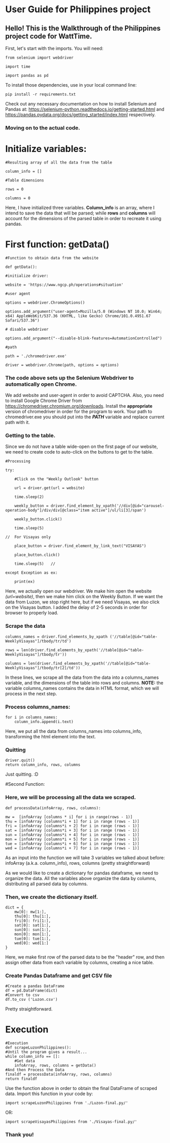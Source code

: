 # User Guide for Philippines project

<h2>Hello! This is the Walkthrough of the Philippines project code for WattTime.</h2>


First, let's start with the imports. You will need:

    from selenium import webdriver

    import time

    import pandas as pd

To install those dependencies, use in your local command line:

    pip install -r requirements.txt

Check out any necessary documentation on how to install Selenium and Pandas at: https://selenium-python.readthedocs.io/getting-started.html and https://pandas.pydata.org/docs/getting_started/index.html respectively.

<h3>Moving on to the actual code.</h3>

# Initialize variables:

    #Resulting array of all the data from the table
  
    column_info = []

    #Table dimensions
  
    rows = 0
  
    columns = 0
 
Here, I have initialized three variables. <b>Column_info</b> is an array, where I intend to save the data that will be parsed; while <b>rows</b> and <b>columns</b> will account for the dimensions of the parsed table in order to recreate it using pandas.

# First function: getData()


    #Function to obtain data from the website
  
    def getData():

    #initialize driver:

    website = 'https://www.ngcp.ph/operations#situation'

    #user agent
  
    options = webdriver.ChromeOptions()
  
    options.add_argument("user-agent=Mozilla/5.0 (Windows NT 10.0; Win64; x64) AppleWebKit/537.36 (KHTML, like Gecko) Chrome/101.0.4951.67 Safari/537.36")

    # disable webdriver
  
    options.add_argument("--disable-blink-features=AutomationControlled")

    #path
  
    path = './chromedriver.exe'
  
    driver = webdriver.Chrome(path, options = options) 
  
  <h3> The code above sets up the Selenium Webdriver to automatically open Chrome. </h3>
  
  We add website and user-agent in order to avoid CAPTCHA. Also, you need to install Google Chrome Driver from  https://chromedriver.chromium.org/downloads. Install the <b>appropriate</b> version of chromedriver in order for the program to work.
  Your path to chromedriver.exe you should put into the <b><i>PATH</i></b> variable and replace current path with it.
  
  <h3> Getting to the table. </h3>
  
  Since we do not have a table wide-open on the first page of our website, we need to create code to auto-click on the buttons to get to the table.
  

    #Processing
    
    try:
    
        #Click on the "Weekly Outlook" button
    
        url = driver.get(url = website)
    
        time.sleep(2)
    
        weekly_button = driver.find_element_by_xpath('//div[@id="carousel-operation-body"]/div/div[@class="item active"]/ul/li[3]/span')
    
        weekly_button.click()
    
        time.sleep(5)
    
    //  For Visayas only
   
        place_button = driver.find_element_by_link_text("VISAYAS")
    
        place_button.click()
    
        time.sleep(5)   //

    except Exception as ex:
    
        print(ex)
 
  
  Here, we actually open our webdriver. We make him open the website <i>(url=website)</i>, then we make him click on the Weekly Button. If we want the data from Luzon, we stop right here,
  but if we need Visayas, we also click on the Visayas button. I added the delay of 2-5 seconds in order for browser to properly load.
  
  <h3>Scrape the data</h3>
  

    columns_names = driver.find_elements_by_xpath ('//table[@id="table-WeeklyVisayas"]/tbody/tr/td')
    
    rows = len(driver.find_elements_by_xpath('//table[@id="table-WeeklyVisayas"]/tbody/tr'))
    
    columns = len(driver.find_elements_by_xpath('//table[@id="table-WeeklyVisayas"]/tbody/tr[2]/td'))
  
  
  In these lines, we scrape all the data from the data into a columns_names variable, and the dimensions of the table into rows and columns. <b>NOTE:</b> the variable 
  columns_names contains the data in HTML format, which we will process in the next step.
  
  <h3>Process columns_names:</h3>
  
    for i in columns_names:
        column_info.append(i.text)
    
  Here, we put all the data from columns_names into columns_info, transforming the html element into the text.
  
  <h3>Quitting</h3>
    
    driver.quit()
    return column_info, rows, columns
    
  Just quitting. :D
  
  #Second Function:
  
  <h3>Here, we will be processing all the data we scraped.</h3>
  
    def processData(infoArray, rows, columns):
    
    mw =  [infoArray [columns * i] for i in range(rows - 1)]
    thu = [infoArray [columns*i + 1] for i in range (rows - 1)]
    fri = [infoArray [columns*i + 2] for i in range (rows - 1)]
    sat = [infoArray [columns*i + 3] for i in range (rows - 1)]
    sun = [infoArray [columns*i + 4] for i in range (rows - 1)]
    mon = [infoArray [columns*i + 5] for i in range (rows - 1)]
    tue = [infoArray [columns*i + 6] for i in range (rows - 1)]
    wed = [infoArray [columns*i + 7] for i in range (rows - 1)]
  
  As an input into the function we will take 3 variables we talked about before: infoArray (a.k.a. column_info), rows, columns (pretty straightforward)
  
  As we would like to create a dictionary for pandas dataframe, we need to organize the data. All the variables above organize the data by columns, distributing all parsed data by columns.
  
  <h3>Then, we create the dictionary itself.</h3>
  
    dict = {
        mw[0]: mw[1:],
        thu[0]: thu[1:],
        fri[0]: fri[1:],
        sat[0]: sat[1:],
        sun[0]: sun[1:],
        mon[0]: mon[1:],
        tue[0]: tue[1:],
        wed[0]: wed[1:]
    }
    
  Here, we make first row of the parsed data to be the "header" row, and then assign other data from each variable by columns, creating a nice table.
  
  <h3>Create Pandas Dataframe and get CSV file</h3>
  
    #Create a pandas DataFrame
    df = pd.DataFrame(dict)
    #Convert to csv
    df.to_csv ('Luzon.csv')
  
  Pretty straightforward.
  
  # Execution
    
    #Execution
    def scrapeLuzonPhilippines():
    #Until the program gives a result...
    while column_info == []:
        #Get data
        infoArray, rows, columns = getData()
    #And then Process the Data
    finaldf = processData(infoArray, rows, columns)
    return finaldf

  Use the function above in order to obtain the final DataFrame of scraped data. Import this function in your code by:
    
    import scrapeLuzonPhilippines from './Luzon-final.py/' 
  
  OR:
  
    import scrapeVisayasPhilippines from './Visayas-final.py/'
  
  <h3>Thank you!</h3>



